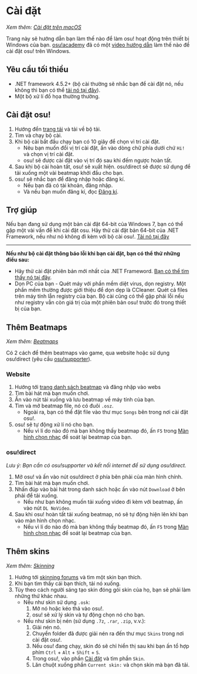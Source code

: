 # Cài đặt

*Xem thêm: [Cài đặt trên macOS](/wiki/Installation/macOS)*

Trang này sẽ hướng dẫn bạn làm thế nào để làm osu! hoạt động trên thiết bị Windows của bạn. [osu!academy](/wiki/osu!academy) đã có một [video hướng dẫn](https://www.youtube.com/watch?v=0V5GwzmMhpU) làm thế nào để cài đặt osu! trên Windows.

## Yêu cầu tối thiểu 

- .NET framework 4.5.2+ (bộ cài thường sẽ nhắc bạn để cài đặt nó, nếu không thì bạn có thể [tải nó tại đây](https://dotnet.microsoft.com/download/dotnet-framework)).
- Một bộ xử lí đồ họa thường thường.

## Cài đặt osu!

1. Hướng đển [trang tải](https://osu.ppy.sh/home/download) và tải về bộ tải.
2. Tìm và chạy bộ cài.
3. Khi bộ cài bắt đầu chạy bạn có 10 giây để chọn vì trí cài đặt.
   - Nêu bạn muốn đổi vị trí cài đặt, ấn vào dòng chữ phía dưới chứ `Hi!` và chọn vị trí cài đặt.
   - osu! sẽ được cài đặt vào vị trí đó sau khi đếm ngược hoàn tất. 
4. Sau khi bộ cài hoàn tất, osu! sẽ xuất hiện. osu!direct sẽ được sử dụng để tải xuống một vài beatmap khởi đầu cho bạn.
5. osu! sẽ nhắc bạn để đăng nhập hoặc đăng kí.
   - Nếu bạn đã có tài khoản, đăng nhập. 
   - Và nếu bạn muốn đăng kí, đọc [Đăng kí](/wiki/Registration).

## Trợ giúp

Nếu bạn đang sử dụng một bản cài đặt 64-bit của Windows 7, bạn có thể gặp một vài vấn để khi cài đặt osu. Hãy thử cài đặt bản 64-bit của .NET Framework, nếu như nó không đi kèm với bộ cài osu!. [Tải nó tại đây](https://download.microsoft.com/download/2/0/e/20e90413-712f-438c-988e-fdaa79a8ac3d/dotnetfx35.exe)

---

**Nếu như bộ cài đặt thông báo lỗi khi bạn cài đặt, bạn có thể thử những điều sau:**

- Hãy thử cài đặt phiên bản mới nhất của .NET Frameword. [Bạn có thể tìm thấy nó tại đây](https://dotnet.microsoft.com/download).
- Dọn PC của bạn - Quét máy với phần mềm diệt virus, dọn registry. Một phần mềm thường được giới thiệu để dọn dẹp là CCleaner. Quét cả files trên máy tính lẫn registry của bạn. Bộ cài cũng có thể gặp phải lỗi nếu như registry vẫn còn giá trị của một phiên bản osu! trước đó trong thiết bị của bạn.

## Thêm Beatmaps

*Xem thêm: [Beatmaps](/wiki/Beatmap)*

Có 2 cách để thêm beatmaps vào game, qua website hoặc sử dụng osu!direct (yêu cầu [osu!supporter](/wiki/osu!supporter)).

### Website

1. Hướng tới [trang danh sách beatmap](https://osu.ppy.sh/beatmapsets) và đăng nhập vào webs
2. Tìm bài hát mà bạn muốn chơi.
3. Ấn vào nút tải xuống và lưu beatmap về máy tính của bạn.
4. Tìm và mở beatmap file, nó có đuôi `.osz`.
   - Ngoài ra, bạn có thể đặt file vào thư mục `Songs` bên trong nơi cài đặt osu!. 
5. osu! sẽ tự động xử lí nó cho bạn.
   - Nếu vì lí do nào đó mà bạn không thấy beatmap đó, ấn `F5` trong [Màn hinh chọn nhạc](/wiki/Interface#song-selection-screen) để soát lại beatmap của bạn.

### osu!direct

*Lưu ý: Bạn cần có osu!supporter và kết nối internet để sử dụng osu!direct.*

1. Mở osu! và ấn vào nút osu!direct ở phía bên phải của màn hình chính.
2. Tìm bài hát mà bạn muốn chơi.
3. Nhấn đúp vào bài hát trong danh sách hoặc ấn vào nút `Download` ở bên phải để tải xuống. 
   - Nếu như bạn không muốn tải xuống video đi kèm với beatmap, ấn vào nút `DL NoVideo`. 
4. Sau khi osu! hoàn tất tải xuống beatmap, nó sẽ tự động hiện lên khi bạn vào màn hình chọn nhạc. 
   - Nếu vì lí do nào đó mà bạn không thấy beatmap đó, ấn `F5` trong [Màn hinh chọn nhạc](/wiki/Interface#song-selection-screen) để soát lại beatmap của bạn.

## Thêm skins

*Xem thêm: [Skinning](/wiki/Skinning)*

1. Hướng tới [skinning forums](https://osu.ppy.sh/community/forums/15) và tìm một skin bạn thích.
2. Khi bạn tìm thấy cái bạn thích, tải nó xuống.
3. Tùy theo cách người sáng tạo skin đóng gói skin của họ, bạn sẽ phải làm những thứ khác nhau.
   - Nếu như skin sử dụng `.osk`:
     1. Mở nó hoặc kéo thả vào osu!.
     2. osu! sẽ xử lý skin và tự động chọn nó cho bạn.
   - Nếu như skin bị nén (sử dụng `.7z`, `.rar`, `.zip`, v.v.):
     1. Giải nén nó.
     2. Chuyển folder đã được giải nén ra đến thư mục `Skins` trong nơi cài đặt osu!.
     3. Nếu osu! đang chạy, skin đó sẽ chỉ hiển thị sau khi bạn ấn tổ hợp phím `Ctrl` + `Alt` + `Shift` + `S`.
     4. Trong osu!, vào phần [Cài đặt](/wiki/Options) và tìm phần `Skin`.
     5. Lăn chuột xuống phần `Current skin:` và chọn skin mà bạn đã tải.
